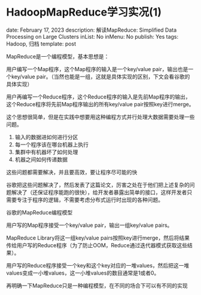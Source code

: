# HadoopMapReduce学习实况(1)

date: February 17, 2023
description: 解读MapReduce: Simplified Data Processing on Large Clusters
inList: No
inMenu: No
publish: Yes
tags: Hadoop, 归档
template: post

MapReduce是一个编程模型，基本思想是：

用户编写一个Map程序，这个Map程序的输入是一个key/value pair，输出也是一个key/value pair。（当然也能是一组，这就是具体实现的区别，下文会看谷歌的具体实现）

用户再编写一个Reduce程序，这个Reduce程序的输入是先前Map程序的输出，这个Reduce程序将先前Map程序输出的所有key/value pair按照key进行merge。

这个思想很简单，但是在实践中想要用这种编程方式并行处理大数据需要处理一些问题。

1. 输入的数据进如何进行分区
2. 每一个程序该在哪台机器上执行
3. 集群中有机器坏了如何处理
4. 机器之间如何传递数据

这些问题都需要解决，并且要高效，要让程序尽可能的快

谷歌把这些问题解决了，然后发表了这篇论文，厉害之处在于他们把上述复杂的问题解决了（还保证程序能跑的很快），给开发者暴露出简单的接口，这样开发者只需要专注于程序的逻辑，不需要考虑分布式运行时出现的各种问题。

谷歌的MapReduce编程模型

用户写的Map程序接受一个key/value pair，输出一组key/value pairs。

MapReduce Library将这一组key/value pairs按照key进行merge，然后将结果传给用户写的Reduce程序（为了防止OOM，Reduce通过迭代器模式获取这些结果）。

用户写的Reduce程序接受一个key和这个key对应的一堆values，然后把这一堆values变成一小堆values，这一小堆values的数目通常是1或者0。

再明确一下MapReduce只是一种编程模型，在不同的场合下可以有不同的实现